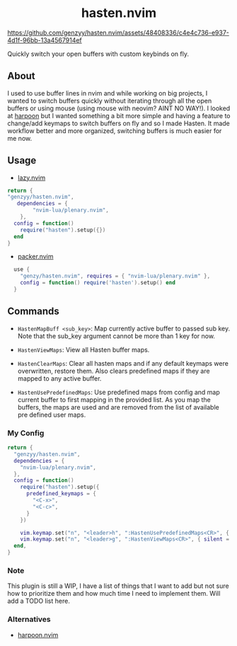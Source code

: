 <div align=center>
<h1>hasten.nvim</h1>
</div>




https://github.com/genzyy/hasten.nvim/assets/48408336/c4e4c736-e937-4d1f-96bb-13a4567914ef


Quickly switch your open buffers with custom keybinds on fly.

## About
I used to use buffer lines in nvim and while working on big projects, I wanted to switch buffers quickly without iterating through all the open buffers or using mouse (using mouse with neovim? AINT NO WAY!). I looked at [harpoon](https://github.com/ThePrimeagen/harpoon) but I wanted something a bit more simple and having a feature to change/add keymaps to switch buffers on fly and so I made Hasten. It made  workflow better and more organized, switching buffers is much easier for me now.

## Usage

- [lazy.nvim](https://github.com/folke/lazy.nvim)

```lua
return {
"genzyy/hasten.nvim",
   dependencies = {
        "nvim-lua/plenary.nvim",
    },
  config = function()
    require("hasten").setup({})
  end
}
```

- [packer.nvim](https://github.com/wbthomason/packer.nvim)
```lua
  use {
    "genzy/hasten.nvim", requires = { "nvim-lua/plenary.nvim" },
    config = function() require('hasten').setup() end
  }
```

## Commands

- `HastenMapBuff <sub_key>`: Map currently active buffer to passed sub key. Note that the sub_key argument cannot be more than 1 key for now.

- `HastenViewMaps`: View all Hasten buffer maps.

- `HastenClearMaps`: Clear all hasten maps and if any default keymaps were overwritten, restore them. Also clears predefined maps if they are mapped to any active buffer.

- `HastenUsePredefinedMaps`: Use predefined maps from config and map current buffer to first mapping in the provided list. As you map the buffers, the maps are used and are removed from the list of available pre defined user maps.


### My Config
```lua
return {
  "genzyy/hasten.nvim",
  dependencies = {
    "nvim-lua/plenary.nvim",
  },
  config = function()
    require("hasten").setup({
      predefined_keymaps = {
        "<C-x>",
        "<C-c>",
      }
    })

    vim.keymap.set("n", "<leader>h", ":HastenUsePredefinedMaps<CR>", { silent = true })
    vim.keymap.set("n", "<leader>g", ":HastenViewMaps<CR>", { silent = true })
  end,
}
```


### Note
This plugin is still a WIP, I have a list of things that I want to add but not sure how to prioritize them and how much time I need to implement them. Will add a TODO list here.

### Alternatives

- [harpoon.nvim](https://github.com/ThePrimeagen/harpoon)
